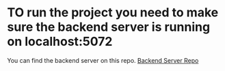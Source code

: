 # TO run the project you need to make sure the backend server is running on localhost:5072
You can find the backend server on this repo. [Backend Server Repo](https://github.com/HabeshaCare/BackendServer.git)
